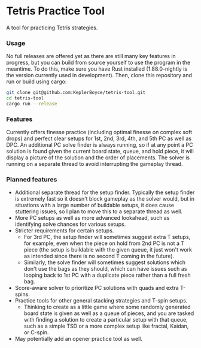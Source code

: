 # Tetris Practice Tool
A tool for practicing Tetris strategies.

### Usage
No full releases are offered yet as there are still many key features in progress, but you can build from source yourself to use the program in the meantime. To do this, make sure you have Rust installed (1.88.0-nightly is the version currently used in development). Then, clone this repository and run or build using cargo:
```sh
git clone git@github.com:KeplerBoyce/tetris-tool.git
cd tetris-tool
cargo run --release
```

### Features
Currently offers finesse practice (including optimal finesse on complex soft drops) and perfect clear setups for 1st, 2nd, 3rd, 4th, and 5th PC as well as DPC. An additional PC solve finder is always running, so if at any point a PC solution is found given the current board state, queue, and hold piece, it will display a picture of the solution and the order of placements. The solver is running on a separate thread to avoid interrupting the gameplay thread.

### Planned features
- Additional separate thread for the setup finder. Typically the setup finder is extremely fast so it doesn't block gameplay as the solver would, but in situations with a large number of buildable setups, it does cause stuttering issues, so I plan to move this to a separate thread as well.
- More PC setups as well as more advanced lookahead, such as identifying solve chances for various setups.
- Stricter requirements for certain setups.
  - For 3rd PC, the setup finder will sometimes suggest extra T setups, for example, even when the piece on hold from 2nd PC is not a T piece (the setup is buildable with the given queue, it just won't work as intended since there is no second T coming in the future).
  - Similarly, the solve finder will sometimes suggest solutions which don't use the bags as they should, which can have issues such as looping back to 1st PC with a duplicate piece rather than a full fresh bag.
- Score-aware solver to prioritize PC solutions with quads and extra T-spins.
- Practice tools for other general stacking strategies and T-spin setups.
  - Thinking to create as a little game where some randomly generated board state is given as well as a queue of pieces, and you are tasked with finding a solution to create a particular setup with that queue, such as a simple TSD or a more complex setup like fractal, Kaidan, or C-spin.
- May potentially add an opener practice tool as well.
